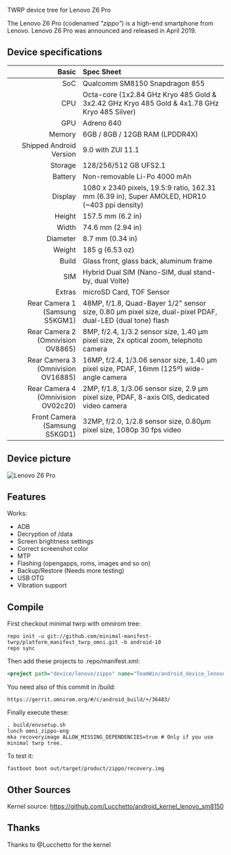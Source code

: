 TWRP device tree for Lenovo Z6 Pro

The Lenovo Z6 Pro (codenamed _"zippo"_) is a high-end smartphone from Lenovo.
Lenovo Z6 Pro was announced and released in April 2019.

## Device specifications

Basic   | Spec Sheet
-------:|:-------------------------
SoC     | Qualcomm SM8150 Snapdragon 855
CPU     | Octa-core (1x2.84 GHz Kryo 485 Gold & 3x2.42 GHz Kryo 485 Gold & 4x1.78 GHz Kryo 485 Silver)
GPU     | Adreno 640
Memory  | 6GB / 8GB / 12GB RAM (LPDDR4X)
Shipped Android Version | 9.0 with ZUI 11.1
Storage | 128/256/512 GB UFS2.1
Battery | Non-removable Li-Po 4000 mAh
Display | 1080 x 2340 pixels, 19.5:9 ratio, 162.31 mm (6.39 in), Super AMOLED, HDR10 (~403 ppi density)
Height | 157.5 mm (6.2 in)
Width | 74.6 mm (2.94 in)
Diameter | 8.7 mm (0.34 in) 
Weight | 185 g (6.53 oz)
Build | Glass front, glass back, aluminum frame
SIM | Hybrid Dual SIM (Nano-SIM, dual stand-by, dual Volte)
Extras  | microSD Card, TOF Sensor
Rear Camera 1 (Samsung S5KGM1) | 48MP, f/1.8, Quad-Bayer 1/2" sensor size, 0.80 µm pixel size, dual-pixel PDAF, dual-LED (dual tone) flash
Rear Camera 2 (Omnivision OV8865) | 8MP, f/2.4, 1/3.2 sensor size, 1.40 µm pixel size, 2x optical zoom, telephoto camera
Rear Camera 3 (Omnivision OV16885) | 16MP, f/2.4, 1/3.06 sensor size, 1.40 µm pixel size, PDAF, 16mm (125º) wide-angle camera
Rear Camera 4 (Omnivision OV02c20) | 2MP, f/1.8, 1/3.06 sensor size, 2.9 µm pixel size, PDAF, 8-axis OIS, dedicated video camera
Front Camera (Samsung S5KGD1) | 32MP, f/2.0, 1/2.8 sensor size, 0.80µm pixel size, 1080p 30 fps video

## Device picture

![Lenovo Z6 Pro](https://i.imgur.com/nhisxd7.png)

## Features

Works:

- ADB
- Decryption of /data
- Screen brightness settings
- Correct screenshot color
- MTP
- Flashing (opengapps, roms, images and so on)
- Backup/Restore (Needs more testing)
- USB OTG
- Vibration support

## Compile

First checkout minimal twrp with omnirom tree:

```
repo init -u git://github.com/minimal-manifest-twrp/platform_manifest_twrp_omni.git -b android-10
repo sync
```

Then add these projects to .repo/manifest.xml:

```xml
<project path="device/lenovo/zippo" name="TeamWin/android_device_lenovo_zippo" remote="github" revision="android-10" />
```

You need also of this commit in /build:

```
https://gerrit.omnirom.org/#/c/android_build/+/36483/
```


Finally execute these:

```
. build/envsetup.sh
lunch omni_zippo-eng
mka recoveryimage ALLOW_MISSING_DEPENDENCIES=true # Only if you use minimal twrp tree.
```

To test it:

```
fastboot boot out/target/product/zippo/recovery.img
```

## Other Sources

Kernel source: https://github.com/Lucchetto/android_kernel_lenovo_sm8150

## Thanks

Thanks to @Lucchetto for the kernel
